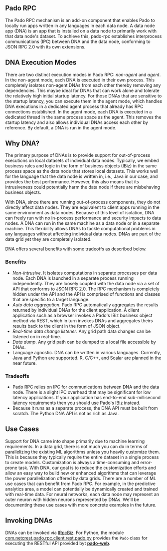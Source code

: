 ## Pado RPC

The Pado RPC mechanism is an add-on component that enables Pado to locally run apps written in any languages in each data node. A data node app (DNA) is an app that is installed on a data node to primarily work with that data node's dataset. To achieve this, pado-rpc establishes interprocess communications (IPC) between DNA and the data node, conforming to JSON RPC 2.0 with its own extensions.

## DNA Execution Modes

There are two distinct execution modes in Pado RPC: _non-agent_ and _agent_. In the non-agent mode, each DNA is executed in their own process. This completely isolates non-agent DNAs from each other thereby removing any dependencies. This maybe ideal for DNAs that can work alone and tolerate the relatively high initial startup latency. For those DNAs that are sensitive to the startup latency, you can execute them in the agent mode, which handles DNA executions in a dedicated agent process that already has RPC connections established. In the agent mode, each DNA is executed in a dedicated thread in the same process space as the agent. This removes the startup latency and also allows individual DNAs access each other by reference. By default, a DNA is run in the agent mode.

## Why DNA?

The primary purpose of DNAs is to provide support for out-of-process executions on local datasets of individual data nodes. Typically, we embed business rules and logic in the form of business objects (IBiz) in the same process space as the data node that stores local datasets. This works well for the language that the data node is written in, i.e., Java in our case, and provides the best performance. However, this also means that its intrusiveness could potentially harm the data node if there are misbehaving business objects. 

With DNA, since there are running out-of-process components, they do not directly affect data nodes. They are equivalent to client apps running in the same environment as data nodes. Because of this level of isolation, DNA can freely run with no in-process performance and security impacts to data nodes. A DNA can run in the same machine as a data node or in a separate machine. This flexibility allows DNAs to tackle computational problems in any languages without affecting individual data nodes. DNAs are part of the data grid yet they are completely isolated.

DNA offers several benefits with some tradeoffs as described below.

### Benefits
- _Non-intrusive_. It isolates computations in separate processes per data node. Each DNA is launched in a separate process running independently. They are loosely coupled with the data node via a set of API that conforms to JSON RPC 2.0. The RPC mechanism is completely hidden under the API and the API is comprised of functions and classes that are specific to a target language.
- _Auto data aggregation_. Pado RPC automatically aggregates the results returned by individual DNAs for the client application. A client application such as a browser invokes a Pado's IBiz business object method via REST, which in turn invokes DNAs and aggregates theirs results back to the client in the form of JSON object.
- _Real-time data change listener_. Any grid path data changes can be listened on in real-time.
- _Data dump_. Any grid path can be dumped to a local file accessible by DNAs.
- Language agnostic. DNA can be written in various languages. Currently, Java and Python are supported. R, C/C++, and Scalar are planned in the near future.

### Tradeoffs
- Pado RPC relies on IPC for communications between DNA and the data node. There is a slight IPC overhead that may be significant for low latency applications. If your application has end-to-end sub-millisecond latency requirements then you should use Pado's IBiz instead.
- Because it runs as a separate process, the DNA API must be built from scratch. The Python DNA API is not as rich as Java. 

## Use Cases

Support for DNA came into shape primarily due to machine learning requirements. In a data grid, there is not much you can do in terms of parallelizing the existing ML algorithms unless you heavily customize them. This is because they typically require the entire dataset in a single process to create models. Customization is always a time-consuming and error-prone task. With DNA, our goal is to reduce the customization efforts and allow an easy way to build new or enhanced algorithms that can leverage the power parallelization offered by data grids. There are a number of ML use cases that can benefit from Pado RPC. For example, in the predictive analytics area, a model can potentially be dynamically created and trained with real-time data. For neural networks, each data node may represent an outer neuron with hidden neurons represented by DNAs. We'll be documenting these use cases with more concrete examples in the future.

## Invoking DNAs
DNAs can be invoked via [IRpcBiz](../pado-rpc-biz/src/main/java/com/netcrest/pado/biz/IRpcBiz.java). For Python, the module [com.netcrest.pado.rpc.client.rest.pado.py](../pado-rpc/src/main/python/com/netcrest/pado/rpc/client/rest/pado.py) provides the `Pado` class for executing the RESTful API provided byt [**pado-web**](https://github.com/netcrest/pado-web). 

